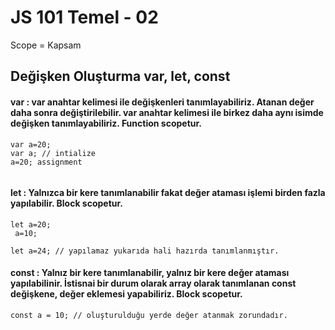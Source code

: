 # JS 101 Temel - 02

Scope = Kapsam

## Değişken Oluşturma var, let, const
#### var : var anahtar kelimesi ile değişkenleri tanımlayabiliriz. Atanan değer daha sonra değiştirilebilir. var anahtar kelimesi ile birkez daha aynı isimde değişken tanımlayabiliriz. Function scopetur.
```
var a=20;
var a; // intialize 
a=20; assignment
    
```
#### let : Yalnızca bir kere tanımlanabilir fakat değer ataması işlemi birden fazla yapılabilir. Block scopetur.
```
let a=20;
 a=10;

let a=24; // yapılamaz yukarıda hali hazırda tanımlanmıştır.
```
#### const : Yalnız bir kere tanımlanabilir, yalnız bir kere değer ataması yapılabilinir. İstisnai bir durum olarak array olarak tanımlanan const değişkene, değer eklemesi yapabiliriz. Block scopetur. 
```
const a = 10; // oluşturulduğu yerde değer atanmak zorundadır.
```

